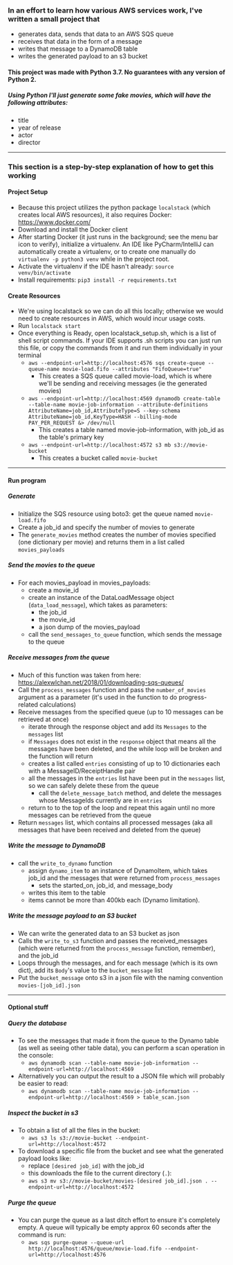 ### In an effort to learn how various AWS services work, I've written a small project that
- generates data, sends that data to an AWS SQS queue
- receives that data in the form of a message 
- writes that message to a DynamoDB table
- writes the generated payload to an s3 bucket
#### This project was made with Python 3.7. No guarantees with any version of Python 2.
##### Using Python I'll just generate some fake movies, which will have the following attributes:
- title
- year of release
- actor
- director

---

### This section is a step-by-step explanation of how to get this working
#### Project Setup
- Because this project utilizes the python package `localstack` (which creates local AWS resources), it also requires Docker: https://www.docker.com/
- Download and install the Docker client
- After starting Docker (it just runs in the background; see the menu bar icon to verify), initialize a virtualenv. An IDE like PyCharm/IntelliJ can automatically create a virtualenv, or to create one manually do `virtualenv -p python3 venv` while in the project root.
- Activate the virtualenv if the IDE hasn't already: `source venv/bin/activate`
- Install requirements: `pip3 install -r requirements.txt`


#### Create Resources
- We're using localstack so we can do all this locally; otherwise we would need to create resources in AWS, which would incur usage costs. 
- Run `localstack start`
- Once everything is Ready, open localstack_setup.sh, which is a list of shell script commands. If your IDE supports .sh scripts you can just run this file, or copy the commands from it and run them individually in your terminal
    - `aws --endpoint-url=http://localhost:4576 sqs create-queue --queue-name movie-load.fifo --attributes "FifoQueue=true"`
        - This creates a SQS queue called movie-load, which is where we'll be sending and receiving messages (ie the generated movies)
    - `aws --endpoint-url=http://localhost:4569 dynamodb create-table --table-name movie-job-information --attribute-definitions AttributeName=job_id,AttributeType=S --key-schema AttributeName=job_id,KeyType=HASH --billing-mode PAY_PER_REQUEST &> /dev/null`
        - This creates a table named movie-job-information, with job_id as the table's primary key
    - `aws --endpoint-url=http://localhost:4572 s3 mb s3://movie-bucket`
        - This creates a bucket called `movie-bucket`


---

#### Run program
##### Generate
- Initialize the SQS resource using boto3: get the queue named `movie-load.fifo`
- Create a job_id and specify the number of movies to generate
- The `generate_movies` method creates the number of movies specified (one dictionary per movie) and returns them in a list called `movies_payloads`

##### Send the movies to the queue
- For each movies_payload in movies_payloads: 
    - create a movie_id
    - create an instance of the DataLoadMessage object (`data_load_message`), which takes as parameters:
        - the job_id
        - the movie_id
        - a json dump of the movies_payload
    - call the `send_messages_to_queue` function, which sends the message to the queue

##### Receive messages from the queue
- Much of this function was taken from here: https://alexwlchan.net/2018/01/downloading-sqs-queues/
- Call the `process_messages` function and pass the `number_of_movies` argument as a parameter (it's used in the function to do progress-related calculations)
- Receive messages from the specified queue (up to 10 messages can be retrieved at once)
    - iterate through the response object and add its `Messages` to the `messages` list
    - if `Messages` does not exist in the `response` object that means all the messages have been deleted, and the while loop will be broken and the function will return
    - creates a list called `entries` consisting of up to 10 dictionaries each with a MessageID/ReceiptHandle pair
    - all the messages in the `entries` list have been put in the `messages` list, so we can safely delete these from the queue
        - call the `delete_message_batch` method, and delete the messages whose MessageIds currently are in `entries`
    - return to to the top of the loop and repeat this again until no more messages can be retrieved from the queue
- Return `messages` list, which contains all processed messages (aka all messages that have been received and deleted from the queue)


##### Write the message to DynamoDB
- call the `write_to_dynamo` function
    - assign `dynamo_item` to an instance of DynamoItem, which takes job_id and the messages that were returned from `process_messages`
        - sets the started_on, job_id, and message_body
    - writes this item to the table
    - items cannot be more than 400kb each (Dynamo limitation).
    

##### Write the message payload to an S3 bucket
- We can write the generated data to an S3 bucket as json
- Calls the `write_to_s3` function and passes the received_messages (which were returned from the `process_message` function, remember), and the job_id
- Loops through the messages, and for each message (which is its own dict), add its `Body`'s value to the `bucket_message` list
- Put the `bucket_message` onto s3 in a json file with the naming convention `movies-[job_id].json`
  
---
#### Optional stuff
##### Query the database
- To see the messages that made it from the queue to the Dynamo table (as well as seeing other table data), you can perform a scan operation in the console:
    - `aws dynamodb scan --table-name movie-job-information --endpoint-url=http://localhost:4569`
- Alternatively you can output the result to a JSON file which will probably be easier to read:
    - `aws dynamodb scan --table-name movie-job-information --endpoint-url=http://localhost:4569 > table_scan.json`

##### Inspect the bucket in s3
- To obtain a list of all the files in the bucket:
    - `aws s3 ls s3://movie-bucket --endpoint-url=http://localhost:4572`
- To download a specific file from the bucket and see what the generated payload looks like:
    - replace `[desired job_id]` with the job_id
    - this downloads the file to the current directory (`.`):
    - `aws s3 mv s3://movie-bucket/movies-[desired job_id].json . --endpoint-url=http://localhost:4572`
    
##### Purge the queue
- You can purge the queue as a last ditch effort to ensure it's completely empty. A queue will typically be empty approx 60 seconds after the command is run:
    - `aws sqs purge-queue --queue-url http://localhost:4576/queue/movie-load.fifo --endpoint-url=http://localhost:4576`